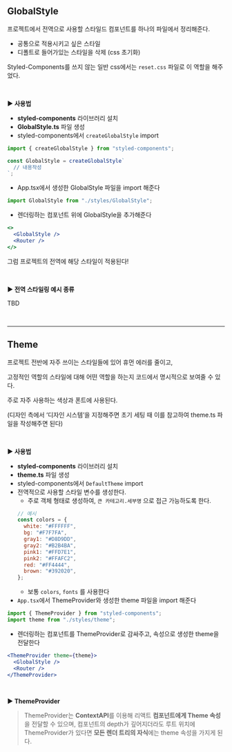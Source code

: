 ## GlobalStyle

프로젝트에서 전역으로 사용할 스타일드 컴포넌트를 하나의 파일에서 정리해준다.

- 공통으로 적용시키고 싶은 스타일
- 디폴트로 들어가있는 스타일을 삭제 (css 초기화)

Styled-Components를 쓰지 않는 일반 css에서는 `reset.css` 파일로 이 역할을 해주었다.

<br/>

**▶️ 사용법**

- **styled-components** 라이브러리 설치
- **GlobalStyle.ts** 파일 생성
- styled-components에서 `createGlobalStyle` import

```jsx
import { createGlobalStyle } from "styled-components";

const GlobalStyle = createGlobalStyle`
  // 내용작성
`;
```

- App.tsx에서 생성한 GlobalStyle 파일을 import 해준다


```jsx
import GlobalStyle from "./styles/GlobalStyle";
```

- 렌더링하는 컴포넌트 위에 GlobalStyle을 추가해준다

```jsx
<>
  <GlobalStyle />
  <Router />
</>
```


그럼 프로젝트의 전역에 해당 스타일이 적용된다!

<br/>


**▶️ 전역 스타일링 예시 종류**

TBD

<br/>

---

## Theme

프로젝트 전반에 자주 쓰이는 스타일들에 있어 휴먼 에러를 줄이고,

고정적인 역할의 스타일에 대해 어떤 역할을 하는지 코드에서 명시적으로 보여줄 수 있다.

주로 자주 사용하는 색상과 폰트에 사용된다.

(디자인 측에서 ‘디자인 시스템’을 지정해주면 초기 세팅 때 이를 참고하여 theme.ts 파일을 작성해주면 된다)

<br/>

**▶️ 사용법**

- **styled-components** 라이브러리 설치
- **theme.ts** 파일 생성
- styled-components에서 `DefaultTheme` import
- 전역적으로 사용할 스타일 변수를 생성한다.
  - 주로 객체 형태로 생성하여, `큰 카테고리.세부명` 으로 접근 가능하도록 한다.
  ```jsx
  // 예시
  const colors = {
    white: "#FFFFFF",
    bg: "#F7F7FA",
    gray1: "#D8D9DD",
    gray2: "#B2B4BA",
    pink1: "#FFD7E1",
    pink2: "#FFAFC2",
    red: "#FF4444",
    brown: "#392020",
  };
  ```
  - 보통 `colors`, `fonts` 를 사용한다
- `App.tsx`에서 ThemeProvider와 생성한 theme 파일을 import 해준다

```jsx
import { ThemeProvider } from "styled-components";
import theme from "./styles/theme";
```

- 렌더링하는 컴포넌트를 ThemeProvider로 감싸주고, 속성으로 생성한 theme을 전달한다

```jsx
<ThemeProvider theme={theme}>
  <GlobalStyle />
  <Router />
</ThemeProvider>
```

<br/>

**▶️ ThemeProvider**

> ThemeProvider는 **ContextAPI**를 이용해 리액트 **컴포넌트에게 Theme 속성**을 전달할 수 있으며, 컴포넌트의 depth가 깊어지더라도 루트 위치에 ThemeProvider가 있다면 **모든 렌더 트리의 자식**에는 theme 속성을 가지게 된다.
